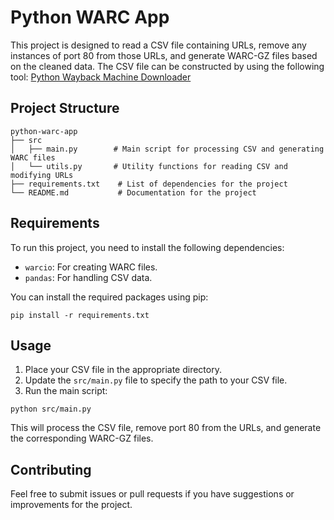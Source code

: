 # Python WARC App

This project is designed to read a CSV file containing URLs, remove any instances of port 80 from those URLs, and generate WARC-GZ files based on the cleaned data.
The CSV file can be constructed by using the following tool: [Python Wayback Machine Downloader](https://github.com/bitdruid/python-wayback-machine-downloader)

## Project Structure

```
python-warc-app
├── src
│   ├── main.py        # Main script for processing CSV and generating WARC files
│   └── utils.py       # Utility functions for reading CSV and modifying URLs
├── requirements.txt    # List of dependencies for the project
└── README.md           # Documentation for the project
```

## Requirements

To run this project, you need to install the following dependencies:

- `warcio`: For creating WARC files.
- `pandas`: For handling CSV data.

You can install the required packages using pip:

```
pip install -r requirements.txt
```

## Usage

1. Place your CSV file in the appropriate directory.
2. Update the `src/main.py` file to specify the path to your CSV file.
3. Run the main script:

```
python src/main.py
```

This will process the CSV file, remove port 80 from the URLs, and generate the corresponding WARC-GZ files.

## Contributing

Feel free to submit issues or pull requests if you have suggestions or improvements for the project.